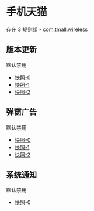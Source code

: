 # 手机天猫

存在 3 规则组 - [com.tmall.wireless](/src/apps/com.tmall.wireless.ts)

## 版本更新

默认禁用

- [快照-0](https://i.gkd.li/i/13162603)
- [快照-1](https://i.gkd.li/i/13258201)
- [快照-2](https://i.gkd.li/i/13399536)

## 弹窗广告

默认禁用

- [快照-0](https://i.gkd.li/i/13222394)
- [快照-1](https://i.gkd.li/i/13222500)
- [快照-2](https://i.gkd.li/i/13222510)

## 系统通知

默认禁用

- [快照-0](https://i.gkd.li/i/13258215)

